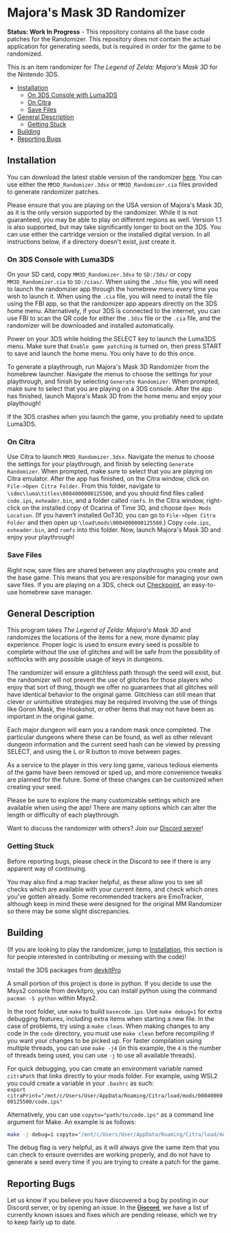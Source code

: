 # Majora's Mask 3D Randomizer

**Status: Work In Progress** - This repository contains all the base code patches for the Randomizer. This repository does not contain the actual application for generating seeds, but is required in order for the game to be randomized.

This is an item randomizer for _The Legend of Zelda: Majora's Mask 3D_ for the Nintendo 3DS.

* [Installation](#installation)
  * [On 3DS Console with Luma3DS](#On-3DS-Console-with-Luma3DS)
  * [On Citra](#On-Citra)
  * [Save Files](#Save-Files)
* [General Description](#general-description)
  * [Getting Stuck](#getting-stuck)
* [Building](#building)
* [Reporting Bugs](#reporting-bugs)

## Installation

You can download the latest stable version of the randomizer [here](https://github.com/Z3DR/MM3D_Randomizer/releases/latest). You can use either the ```MM3D_Randomizer.3dsx``` or ```MM3D_Randomizer.cia``` files provided to generate randomizer patches.

Please ensure that you are playing on the USA version of Majora's Mask 3D, as it is the only version supported by the randomizer. While it is not guaranteed, you may be able to play on different regions as well. Version 1.1 is also supported, but may take significantly longer to boot on the 3DS. You can use either the cartridge version or the installed digital version. In all instructions below, if a directory doesn't exist, just create it.

### On 3DS Console with Luma3DS
On your SD card, copy ```MM3D_Randomizer.3dsx``` to ```SD:/3ds/``` or copy ```MM3D_Randomizer.cia``` to ```SD:/cias/```. When using the ```.3dsx``` file, you will need to launch the randomzier app through the homebrew menu every time you wish to launch it. When using the ```.cia``` file, you will need to install the file using the FBI app, so that the randomizer app appears directly on the 3DS home menu. Alternatively, if your 3DS is connected to the internet, you can use FBI to scan the QR code for either the ```.3dsx``` file or the ```.cia``` file, and the randomizer will be downloaded and installed automatically.

Power on your 3DS while holding the SELECT key to launch the Luma3DS menu. Make sure that ```Enable game patching``` is turned on, then press START to save and launch the home menu. You only have to do this once.

To generate a playthrough, run Majora's Mask 3D Randomizer from the homebrew launcher. Navigate the menus to choose the settings for your playthrough, and finish by selecting ```Generate Randomizer```. When prompted, make sure to select that you are playing on a 3DS console. After the app has finished, launch Majora's Mask 3D from the home menu and enjoy your playthough!

If the 3DS crashes when you launch the game, you probably need to update Luma3DS.

### On Citra
Use Citra to launch ```MM3D_Randomizer.3dsx```. Navigate the menus to choose the settings for your playthrough, and finish by selecting ```Generate Randomizer```. When prompted, make sure to select that you are playing on Citra emulator. After the app has finished, on the Citra window, click on ```File->Open Citra Folder```. From this folder, navigate to ```\sdmc\luma\titles\0004000000125500```, and you should find files called ```code.ips```, ```exheader.bin```, and a folder called ```romfs```. In the Citra window, right-click on the installed copy of Ocarina of Time 3D, and choose ```Open Mods Location```. (If you haven't installed OoT3D, you can go to ```File->Open Citra Folder``` and then open up ```\load\mods\0004000000125500```.) Copy ```code.ips```, ```exheader.bin```, and ```romfs``` into this folder. Now, launch Majora's Mask 3D and enjoy your playthrough!

### Save Files
Right now, save files are shared between any playthroughs you create and the base game. This means that you are responsible for managing your own save files. If you are playing on a 3DS, check out [Checkpoint](https://github.com/FlagBrew/Checkpoint/releases), an easy-to-use homebrew save manager.

## General Description

This program takes _The Legend of Zelda: Majora's Mask 3D_ and randomizes the locations of the items for a new, more dynamic play experience.
Proper logic is used to ensure every seed is possible to complete without the use of glitches and will be safe from the possibility of softlocks with any possible usage of keys in dungeons.

The randomizer will ensure a glitchless path through the seed will exist, but the randomizer will not prevent the use of glitches for those players who enjoy that sort of thing, though we offer no guarantees that all glitches will have identical behavior to the original game. Glitchless can still mean that clever or unintuitive strategies may be required involving the use of things like Goron Mask, the Hookshot, or other items that may not have been as important in the original game.

Each major dungeon will earn you a random mask once completed. The particular dungeons where these can be found, as well as other relevant dungeon information and the current seed hash can be viewed by pressing SELECT, and using the L or R button to move between pages.

As a service to the player in this very long game, various tedious elements of the game have been removed or sped up, and more convenience tweaks are planned for the future. Some of these changes can be customized when creating your seed.

Please be sure to explore the many customizable settings which are available when using the app! There are many options which can alter the length or difficulty of each playthrough.

Want to discuss the randomizer with others? Join our [Discord server](https://discord.gg/73ZNdjbfFp)!

### Getting Stuck

Before reporting bugs, please check in the Discord to see if there is any apparent way of continuing.

You may also find a map tracker helpful, as these allow you to see all checks which are available with your current items, and check which ones you've gotten already. Some recommended trackers are EmoTracker, although keep in mind these were designed for the original MM Randomizer so there may be some slight discrepancies.

## Building

(If you are looking to play the randomizer, jump to [Installation](#installation), this section is for people interested in contributing or messing with the code)!

Install the 3DS packages from [devkitPro](https://devkitpro.org/wiki/Getting_Started)

A small portion of this project is done in python. If you decide to use the Msys2 console from devkitpro, you can install python using the command `pacman -S python` within Msys2.


In the root folder, use ```make``` to build ```basecode.ips```. Use ```make debug=1``` for extra debugging features, including extra items when starting a new file. In the case of problems, try using a ```make clean```.
When making changes to any code in the `code` directory, you must use `make clean` before recompiling if you want your changes to be picked up.
For faster compilation using multiple threads, you can use `make -j4` (in this example, the `4` is the number of threads being used, you can use `-j` to use all available threads).

For quick debugging, you can create an environment variable named `citraPath` that links directly to your mods folder. For example, using WSL2 you could create a variable in your `.bashrc` as such:  
`export citraPrint="/mnt/c/Users/User/AppData/Roaming/Citra/load/mods/0004000000125500/code.ips"`  

Alternatively, you can use `copyto="path/to/code.ips"` as a command line argument for Make. An example is as follows:

```sh
make -j debug=1 copyto="/mnt/c/Users/User/AppData/Roaming/Citra/load/mods/0004000000125500/code.ips"
```

The debug flag is very helpful, as it will always give the same item that you can check to ensure overrides are working properly, and do not have to generate a seed every time if you are trying to create a patch for the game.

## Reporting Bugs

Let us know if you believe you have discovered a bug by posting in our Discord server, or by opening an issue. In the ~~[Discord]()~~, we have a list of currently known issues and fixes which are pending release, which we try to keep fairly up to date.
